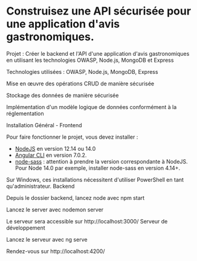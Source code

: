 # Construisez une API sécurisée pour une application d'avis gastronomiques.

Projet : Créer le backend et l'API d'une application d'avis gastronomiques en utilisant les technologies OWASP, Node.js, MongoDB et Express

Technologies utilisées : OWASP, Node.js, MongoDB, Express

Mise en œuvre des opérations CRUD de manière sécurisée

Stockage des données de manière sécurisée

Implémentation d'un modèle logique de données conformément à la réglementation


Installation
Général - Frontend

Pour faire fonctionner le projet, vous devez installer :
- [NodeJS](https://nodejs.org/en/download/) en version 12.14 ou 14.0 
- [Angular CLI](https://github.com/angular/angular-cli) en version 7.0.2.
- [node-sass](https://www.npmjs.com/package/node-sass) : attention à prendre la version correspondante à NodeJS. Pour Node 14.0 par exemple, installer node-sass en version 4.14+.

Sur Windows, ces installations nécessitent d'utiliser PowerShell en tant qu'administrateur.
Backend

Depuis le dossier backend, lancez node avec npm start

Lancez le server avec nodemon server

Le serveur sera accessible sur http://localhost:3000/
Serveur de développement

Lancez le serveur avec ng serve

Rendez-vous sur http://localhost:4200/